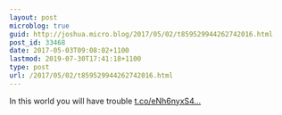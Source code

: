 ```yaml
---
layout: post
microblog: true
guid: http://joshua.micro.blog/2017/05/02/t859529944262742016.html
post_id: 33468
date: 2017-05-03T09:08:02+1100
lastmod: 2019-07-30T17:41:18+1100
type: post
url: /2017/05/02/t859529944262742016.html
---
```

In this world you will have trouble [t.co/eNh6nyxS4...](https://t.co/eNh6nyxS44)
